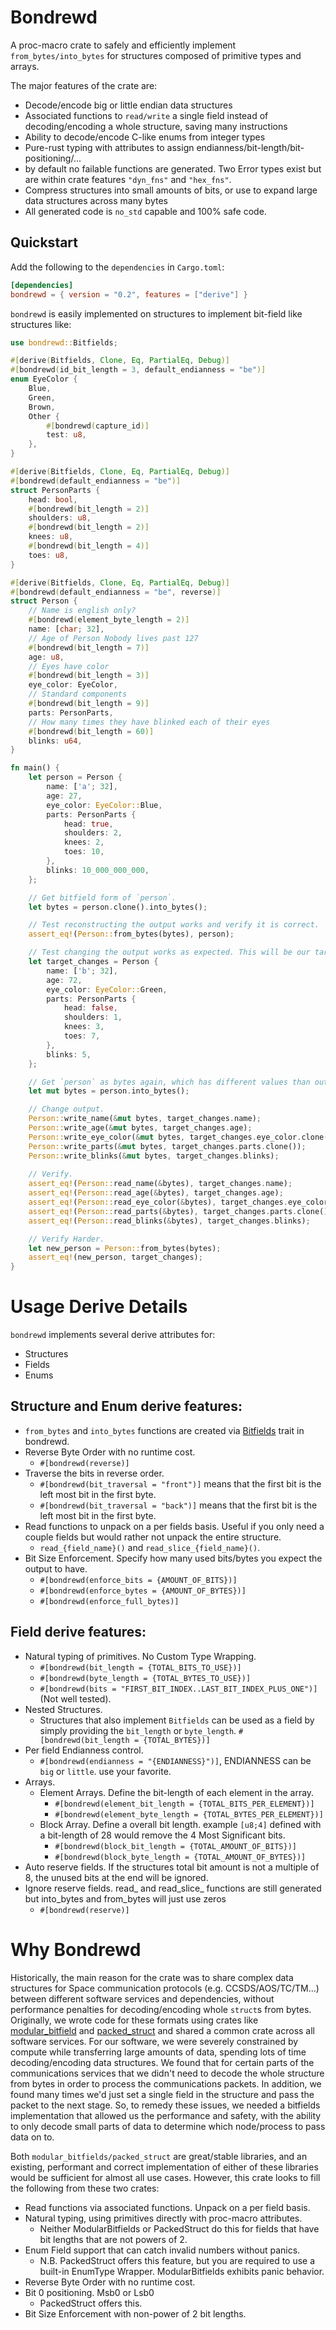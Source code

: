 # Bondrewd

A proc-macro crate to safely and efficiently implement `from_bytes/into_bytes` for structures composed of primitive types and arrays.

The major features of the crate are:

* Decode/encode big or little endian data structures
* Associated functions to `read/write` a single field instead of decoding/encoding a whole structure, saving many instructions
* Ability to decode/encode C-like enums from integer types
* Pure-rust typing with attributes to assign endianness/bit-length/bit-positioning/...
* by default no failable functions are generated. Two Error types exist but are within crate features `"dyn_fns"` and `"hex_fns"`.
* Compress structures into small amounts of bits, or use to expand large data structures across many bytes
* All generated code is `no_std` capable and 100% safe code.

## Quickstart

Add the following to the `dependencies` in `Cargo.toml`:

```toml
[dependencies]
bondrewd = { version = "0.2", features = ["derive"] }
```

`bondrewd` is easily implemented on structures to implement bit-field like structures like:
```rust
use bondrewd::Bitfields;

#[derive(Bitfields, Clone, Eq, PartialEq, Debug)]
#[bondrewd(id_bit_length = 3, default_endianness = "be")]
enum EyeColor {
    Blue,
    Green,
    Brown,
    Other {
        #[bondrewd(capture_id)]
        test: u8,
    },
}

#[derive(Bitfields, Clone, Eq, PartialEq, Debug)]
#[bondrewd(default_endianness = "be")]
struct PersonParts {
    head: bool,
    #[bondrewd(bit_length = 2)]
    shoulders: u8,
    #[bondrewd(bit_length = 2)]
    knees: u8,
    #[bondrewd(bit_length = 4)]
    toes: u8,
}

#[derive(Bitfields, Clone, Eq, PartialEq, Debug)]
#[bondrewd(default_endianness = "be", reverse)]
struct Person {
    // Name is english only?
    #[bondrewd(element_byte_length = 2)]
    name: [char; 32],
    // Age of Person Nobody lives past 127
    #[bondrewd(bit_length = 7)]
    age: u8,
    // Eyes have color
    #[bondrewd(bit_length = 3)]
    eye_color: EyeColor,
    // Standard components
    #[bondrewd(bit_length = 9)]
    parts: PersonParts,
    // How many times they have blinked each of their eyes
    #[bondrewd(bit_length = 60)]
    blinks: u64,
}

fn main() {
    let person = Person {
        name: ['a'; 32],
        age: 27,
        eye_color: EyeColor::Blue,
        parts: PersonParts {
            head: true,
            shoulders: 2,
            knees: 2,
            toes: 10,
        },
        blinks: 10_000_000_000,
    };

    // Get bitfield form of `person`.
    let bytes = person.clone().into_bytes();

    // Test reconstructing the output works and verify it is correct.
    assert_eq!(Person::from_bytes(bytes), person);

    // Test changing the output works as expected. This will be our target.
    let target_changes = Person {
        name: ['b'; 32],
        age: 72,
        eye_color: EyeColor::Green,
        parts: PersonParts {
            head: false,
            shoulders: 1,
            knees: 3,
            toes: 7,
        },
        blinks: 5,
    };

    // Get `person` as bytes again, which has different values than out target. 
    let mut bytes = person.into_bytes();

    // Change output.
    Person::write_name(&mut bytes, target_changes.name);
    Person::write_age(&mut bytes, target_changes.age);
    Person::write_eye_color(&mut bytes, target_changes.eye_color.clone());
    Person::write_parts(&mut bytes, target_changes.parts.clone());
    Person::write_blinks(&mut bytes, target_changes.blinks);
    
    // Verify.
    assert_eq!(Person::read_name(&bytes), target_changes.name);
    assert_eq!(Person::read_age(&bytes), target_changes.age);
    assert_eq!(Person::read_eye_color(&bytes), target_changes.eye_color.clone());
    assert_eq!(Person::read_parts(&bytes), target_changes.parts.clone());
    assert_eq!(Person::read_blinks(&bytes), target_changes.blinks);

    // Verify Harder.
    let new_person = Person::from_bytes(bytes);
    assert_eq!(new_person, target_changes);
}

```

# Usage Derive Details

`bondrewd` implements several derive attributes for:

* Structures
* Fields
* Enums

## Structure and Enum derive features:

* `from_bytes` and `into_bytes` functions are created via [Bitfields](https://docs.rs/bondrewd/0.1.3/bondrewd/trait.Bitfields.html) trait in bondrewd.
* Reverse Byte Order with no runtime cost.
  * `#[bondrewd(reverse)]`
* Traverse the bits in reverse order.
  * `#[bondrewd(bit_traversal = "front")]` means that the first bit is the left most bit in the first byte.
  * `#[bondrewd(bit_traversal = "back")]` means that the first bit is the left most bit in the first byte.
* Read functions to unpack on a per fields basis. Useful if you only need a couple fields but would rather not unpack the entire structure.
  * `read_{field_name}()` and `read_slice_{field_name}()`.
* Bit Size Enforcement. Specify how many used bits/bytes you expect the output to have.
  * `#[bondrewd(enforce_bits = {AMOUNT_OF_BITS})]`
  * `#[bondrewd(enforce_bytes = {AMOUNT_OF_BYTES})]`
  * `#[bondrewd(enforce_full_bytes)]`

## Field derive features:

* Natural typing of primitives. No Custom Type Wrapping.
  * `#[bondrewd(bit_length = {TOTAL_BITS_TO_USE})]`
  * `#[bondrewd(byte_length = {TOTAL_BYTES_TO_USE})]`
  * `#[bondrewd(bits = "FIRST_BIT_INDEX..LAST_BIT_INDEX_PLUS_ONE")]` (Not well tested).
* Nested Structures.
  * Structures that also implement `Bitfields` can be used as a field by simply providing the `bit_length` or `byte_length`. `#[bondrewd(bit_length = {TOTAL_BYTES})]`
* Per field Endianness control.
  * `#[bondrewd(endianness = "{ENDIANNESS}")]`, ENDIANNESS can be `big` or `little`. use your favorite.
* Arrays.
  * Element Arrays. Define the bit-length of each element in the array.
    * `#[bondrewd(element_bit_length = {TOTAL_BITS_PER_ELEMENT})]`
    * `#[bondrewd(element_byte_length = {TOTAL_BYTES_PER_ELEMENT})]`
  * Block Array. Define a overall bit length. example `[u8;4]` defined with a bit-length of 28 would remove the 4 Most Significant bits.
    * `#[bondrewd(block_bit_length = {TOTAL_AMOUNT_OF_BITS})]`
    * `#[bondrewd(block_byte_length = {TOTAL_AMOUNT_OF_BYTES})]`
* Auto reserve fields. If the structures total bit amount is not a multiple of 8, the unused bits at the end will be ignored.
* Ignore reserve fields. read_ and read_slice_ functions are still generated but into_bytes and from_bytes will just use zeros
  * `#[bondrewd(reserve)]`

# Why Bondrewd

Historically, the main reason for the crate was to share complex data structures for Space communication protocols (e.g. CCSDS/AOS/TC/TM...) between different software services and dependencies, without performance penalties for decoding/encoding whole `struct`s from bytes.
Originally, we wrote code for these formats using crates like [modular_bitfield](https://docs.rs/modular-bitfield/latest/modular_bitfield/) and [packed_struct](https://docs.rs/packed_struct/latest/packed_struct/) and shared a common crate across all software services.
For our software, we were severely constrained by compute while transferring large amounts of data, spending lots of time decoding/encoding data structures.
We found that for certain parts of the communications services that we didn't need to decode the whole structure from bytes in order to process the communications packets.
In addition, we found many times we'd just set a single field in the structure and pass the packet to the next stage.
So, to remedy these issues, we needed a bitfields implementation that allowed us the performance and safety, with the ability to only decode small parts of data to determine which node/process to pass data on to.

Both `modular_bitfields/packed_struct` are great/stable libraries, and an existing, performant and correct implementation of either of these libraries would be sufficient for almost all use cases.
However, this crate looks to fill the following from these two crates:

* Read functions via associated functions. Unpack on a per field basis.
* Natural typing, using primitives directly with proc-macro attributes.
  * Neither ModularBitfields or PackedStruct do this for fields that have bit lengths that are not powers of 2.
* Enum Field support that can catch invalid numbers without panics. 
  * N.B. PackedStruct offers this feature, but you are required to use a built-in EnumType Wrapper. ModularBitfields exhibits panic behavior.
* Reverse Byte Order with no runtime cost.
* Bit 0 positioning. Msb0 or Lsb0
  * PackedStruct offers this.
* Bit Size Enforcement with non-power of 2 bit lengths.

